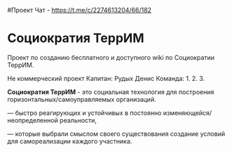 
#Проект
Чат - https://t.me/c/2274613204/66/182


# Социократия ТеррИМ


Проект по созданию бесплатного и доступного wiki по Социократии ТеррИМ.

  

Не коммерческий проект
Капитан: Рудых Денис
Команда:
1.
2.
3.
  

**Социократия ТеррИМ** - это социальная технология для построения горизонтальных/самоуправляемых организаций.

— быстро реагирующих и устойчивых в постоянно изменяющейся/неопределенной реальности, 

— которые выбрали смыслом своего существования создание условий для самореализации каждого участника.
